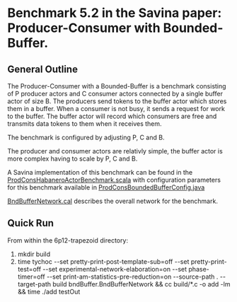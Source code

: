 # Benchmark 5.2 in the Savina paper: Producer-Consumer with Bounded-Buffer.

## General Outline

The Producer-Consumer with a Bounded-Buffer is a benchmark consisting of P producer actors and C consumer actors connected by a single buffer actor of size B. The producers send tokens to the buffer actor which stores them in a buffer. When a consumer is not busy, it sends a request for work to the buffer. The buffer actor will record which consumers are free and transmits data tokens to them when it receives them.

The benchmark is configured by adjusting P, C and B.

The producer and consumer actors are relativly simple, the buffer actor is more complex having to scale by P, C and B.

A Savina implementation of this benchmark can be found in the [ProdConsHabaneroActorBenchmark.scala](https://github.com/shamsimam/savina/blob/master/src/main/scala/edu/rice/habanero/benchmarks/bndbuffer/ProdConsHabaneroActorBenchmark.scala) with configuration parameters for this benchmark available in [ProdConsBoundedBufferConfig.java](https://github.com/shamsimam/savina/blob/master/src/main/java/edu/rice/habanero/benchmarks/bndbuffer/ProdConsBoundedBufferConfig.java)

[BndBufferNetwork.cal](./BndBufferNetwork.cal) describes the overall network for the benchmark.

## Quick Run
From within the 6p12-trapezoid directory:
1. mkdir build
2. time tychoc  --set pretty-print-post-template-sub=off --set pretty-print-test=off  --set experimental-network-elaboration=on --set phase-timer=off --set print-am-statistics-pre-reduction=on  --source-path . --target-path build bndBuffer.BndBufferNetwork && cc build/*.c -o add -lm && time ./add testOut
